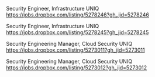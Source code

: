 Security Engineer, Infrastructure UNIQ https://jobs.dropbox.com/listing/5278246?gh_jid=5278246

Security Engineer, Infrastructure UNIQ https://jobs.dropbox.com/listing/5278245?gh_jid=5278245

Security Engineering Manager, Cloud Security UNIQ https://jobs.dropbox.com/listing/5273011?gh_jid=5273011

Security Engineering Manager, Cloud Security UNIQ https://jobs.dropbox.com/listing/5273012?gh_jid=5273012

